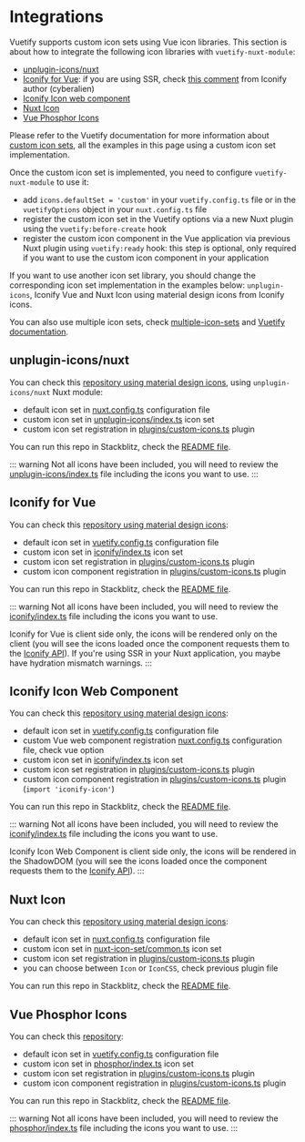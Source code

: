 # Integrations

Vuetify supports custom icon sets using Vue icon libraries. This section is about how to integrate the following icon libraries with `vuetify-nuxt-module`:
- [unplugin-icons/nuxt](https://github.com/unplugin/unplugin-icons)
- [Iconify for Vue](https://iconify.design/docs/icon-components/vue/): if you are using SSR, check [this comment](https://github.com/vuetifyjs/vuetify/issues/7821#issuecomment-1876623426) from Iconify author (cyberalien)
- [Iconify Icon web component](https://iconify.design/docs/iconify-icon/)
- [Nuxt Icon](https://github.com/nuxt-modules/icon)
- [Vue Phosphor Icons](https://github.com/phosphor-icons/vue)

Please refer to the Vuetify documentation for more information about [custom icon sets](https://vuetifyjs.com/en/features/icon-fonts/#creating-a-custom-icon-set), all the examples in this page using a custom icon set implementation.

Once the custom icon set is implemented, you need to configure `vuetify-nuxt-module` to use it:
- add `icons.defaultSet = 'custom'` in your `vuetify.config.ts` file or in the `vuetifyOptions` object in your `nuxt.config.ts` file
- register the custom icon set in the Vuetify options via a new Nuxt plugin using the `vuetify:before-create` hook
- register the custom icon component in the Vue application via previous Nuxt plugin using `vuetify:ready` hook: this step is optional, only required if you want to use the custom icon component in your application

If you want to use another icon set library, you should change the corresponding icon set implementation in the examples below: `unplugin-icons`, Iconify Vue and Nuxt Icon using material design icons from Iconify icons.

You can also use multiple icon sets, check [multiple-icon-sets](/guide/icons/#multiple-icon-sets) and [Vuetify documentation](https://vuetifyjs.com/en/features/icon-fonts/#multiple-icon-sets).

## unplugin-icons/nuxt

You can check this [repository using material design icons](https://github.com/userquin/vuetify-nuxt-unplugin-icons-integration), using `unplugin-icons/nuxt` Nuxt module:
- default icon set in [nuxt.config.ts](https://github.com/userquin/vuetify-nuxt-unplugin-icons-integration/blob/main/nuxt.config.ts) configuration file
- custom icon set in [unplugin-icons/index.ts](https://github.com/userquin/vuetify-nuxt-unplugin-icons-integration/blob/main/unplugin-icons/index.ts) icon set
- custom icon set registration in [plugins/custom-icons.ts](https://github.com/userquin/vuetify-nuxt-unplugin-icons-integration/blob/main/plugins/custom-icons.ts) plugin

You can run this repo in Stackblitz, check the [README file](https://github.com/userquin/vuetify-nuxt-unplugin-icons-integration).

::: warning
Not all icons have been included, you will need to review the [unplugin-icons/index.ts](https://github.com/userquin/vuetify-nuxt-unplugin-icons-integration/blob/main/unplugin-icons/index.ts) file including the icons you want to use.
:::

## Iconify for Vue

You can check this [repository using material design icons](https://github.com/userquin/vuetify-nuxt-iconify-vue-integration):
- default icon set in [vuetify.config.ts](https://github.com/userquin/vuetify-nuxt-iconify-vue-integration/blob/main/vuetify.config.ts) configuration file
- custom icon set in [iconify/index.ts](https://github.com/userquin/vuetify-nuxt-iconify-vue-integration/blob/main/iconify/index.ts) icon set
- custom icon set registration in [plugins/custom-icons.ts](https://github.com/userquin/vuetify-nuxt-iconify-vue-integration/blob/main/plugins/custom-icons.ts) plugin
- custom icon component registration in [plugins/custom-icons.ts](https://github.com/userquin/vuetify-nuxt-iconify-vue-integration/blob/main/plugins/custom-icons.ts) plugin

You can run this repo in Stackblitz, check the [README file](https://github.com/userquin/vuetify-nuxt-iconify-vue-integration).

::: warning
Not all icons have been included, you will need to review the [iconify/index.ts](https://github.com/userquin/vuetify-nuxt-iconify-vue-integration/blob/main/iconify/index.ts) file including the icons you want to use.

Iconify for Vue is client side only, the icons will be rendered only on the client (you will see the icons loaded once the component requests them to the [Iconify API](https://iconify.design/docs/api/)). If you're using SSR in your Nuxt application, you maybe have hydration mismatch warnings.
:::

## Iconify Icon Web Component

You can check this [repository using material design icons](https://github.com/userquin/vuetify-nuxt-iconify-icon-integration/):
- default icon set in [vuetify.config.ts](https://github.com/userquin/vuetify-nuxt-iconify-icon-integration/blob/main/vuetify.config.ts) configuration file
- custom Vue web component registration [nuxt.config.ts](https://github.com/userquin/vuetify-nuxt-iconify-icon-integration/blob/main/nuxt.config.ts) configuration file, check vue option
- custom icon set in [iconify/index.ts](https://github.com/userquin/vuetify-nuxt-iconify-icon-integration/blob/main/iconify/index.ts) icon set
- custom icon set registration in [plugins/custom-icons.ts](https://github.com/userquin/vuetify-nuxt-iconify-icon-integration/blob/main/plugins/custom-icons.ts) plugin
- custom icon component registration in [plugins/custom-icons.ts](https://github.com/userquin/vuetify-nuxt-iconify-icon-integration/blob/main/iconify/index.ts) plugin (`import 'iconify-icon'`)

You can run this repo in Stackblitz, check the [README file](https://github.com/userquin/vuetify-nuxt-iconify-icon-integration).

::: warning
Not all icons have been included, you will need to review the [iconify/index.ts](https://github.com/userquin/vuetify-nuxt-iconify-icon-integration/blob/main/iconify/index.ts) file including the icons you want to use.

Iconify Icon Web Component is client side only, the icons will be rendered in the ShadowDOM (you will see the icons loaded once the component requests them to the [Iconify API](https://iconify.design/docs/api/)).
:::

## Nuxt Icon

You can check this [repository using material design icons](https://github.com/userquin/vuetify-nuxt-icon-integration):
- default icon set in [nuxt.config.ts](https://github.com/userquin/vuetify-nuxt-icon-integration/blob/main/nuxt.config.ts) configuration file
- custom icon set in [nuxt-icon-set/common.ts](https://github.com/userquin/vuetify-nuxt-icon-integration/blob/main/nuxt-icon-set/common.ts) icon set
- custom icon set registration in [plugins/custom-icons.ts](https://github.com/userquin/vuetify-nuxt-icon-integration/blob/main/plugins/custom-icons.ts) plugin
- you can choose between `Icon` or `IconCSS`, check previous plugin file

You can run this repo in Stackblitz, check the [README file](https://github.com/userquin/vuetify-nuxt-icon-integration).

## Vue Phosphor Icons

You can check this [repository](https://github.com/userquin/vuetify-nuxt-phosphor-vue-integration):
- default icon set in [vuetify.config.ts](https://github.com/userquin/vuetify-nuxt-phosphor-vue-integration/blob/main/vuetify.config.ts) configuration file
- custom icon set in [phosphor/index.ts](https://github.com/userquin/vuetify-nuxt-phosphor-vue-integration/blob/main/phosphor/index.ts) icon set
- custom icon set registration in [plugins/custom-icons.ts](https://github.com/userquin/vuetify-nuxt-phosphor-vue-integration/blob/main/plugins/custom-icons.ts) plugin
- custom icon component registration in [plugins/custom-icons.ts](https://github.com/userquin/vuetify-nuxt-phosphor-vue-integration/blob/main/plugins/custom-icons.ts) plugin

You can run this repo in Stackblitz, check the [README file](https://github.com/userquin/vuetify-nuxt-phosphor-vue-integration).

::: warning
Not all icons have been included, you will need to review the [phosphor/index.ts](https://github.com/userquin/vuetify-nuxt-phosphor-vue-integration/blob/main/phosphor/index.ts) file including the icons you want to use.
:::
